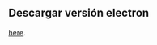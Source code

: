 ## Descargar versión electron
[here](
https://drive.google.com/file/d/13vnY4wHB_8tGHpsHASXa8QihRWwBsWnq/view?usp=sharing
).